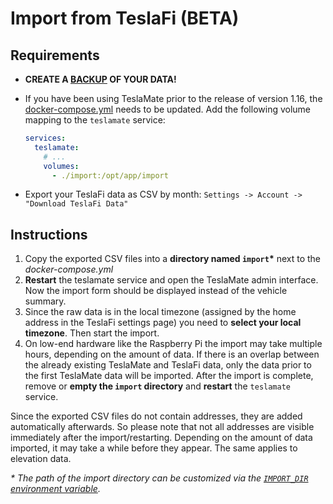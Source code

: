 # Import from TeslaFi (BETA)

## Requirements

- **CREATE A [BACKUP](../maintenance/backup_restore.html) OF YOUR DATA!**

- If you have been using TeslaMate prior to the release of version 1.16, the [docker-compose.yml](../installation/docker.html) needs to be updated. Add the following volume mapping to the `teslamate` service:

  ```YAML
  services:
    teslamate:
      # ...
      volumes:
        - ./import:/opt/app/import
  ```

- Export your TeslaFi data as CSV by month: `Settings -> Account -> "Download TeslaFi Data"`

## Instructions

1. Copy the exported CSV files into a **directory named `import`\*** next to the _docker-compose.yml_
2. **Restart** the teslamate service and open the TeslaMate admin interface. Now the import form should be displayed instead of the vehicle summary.
3. Since the raw data is in the local timezone (assigned by the home address in the TeslaFi settings page) you need to **select your local timezone**. Then start the import.
4. On low-end hardware like the Raspberry Pi the import may take multiple hours, depending on the amount of data. If there is an overlap between the already existing TeslaMate and TeslaFi data, only the data prior to the first TeslaMate data will be imported. After the import is complete, remove or **empty the `import` directory** and **restart** the `teslamate` service.

Since the exported CSV files do not contain addresses, they are added automatically afterwards. So please note that not all addresses are visible immediately after the import/restarting. Depending on the amount of data imported, it may take a while before they appear. The same applies to elevation data.

_\* The path of the import directory can be customized via the [`IMPORT_DIR` environment variable](../configuration/environment_variables.html)._

